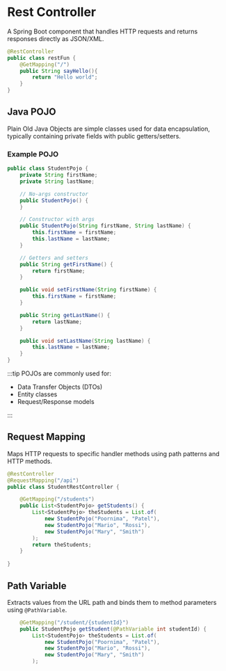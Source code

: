 # Rest Controller

A Spring Boot component that handles HTTP requests and returns responses directly as JSON/XML.

```JAVA
@RestController
public class restFun {
    @GetMapping("/")
    public String sayHello(){
        return "Hello world";
    }
}
```

## Java POJO

Plain Old Java Objects are simple classes used for data encapsulation, typically containing private fields with public getters/setters.

### Example POJO

```java
public class StudentPojo {
    private String firstName;
    private String lastName;

    // No-args constructor
    public StudentPojo() {
    }

    // Constructor with args
    public StudentPojo(String firstName, String lastName) {
        this.firstName = firstName;
        this.lastName = lastName;
    }

    // Getters and setters
    public String getFirstName() {
        return firstName;
    }

    public void setFirstName(String firstName) {
        this.firstName = firstName;
    }

    public String getLastName() {
        return lastName;
    }

    public void setLastName(String lastName) {
        this.lastName = lastName;
    }
}
```

:::tip
POJOs are commonly used for:

- Data Transfer Objects (DTOs)
- Entity classes
- Request/Response models

:::

## Request Mapping

Maps HTTP requests to specific handler methods using path patterns and HTTP methods.

```java
@RestController
@RequestMapping("/api")
public class StudentRestController {

    @GetMapping("/students")
    public List<StudentPojo> getStudents() {
        List<StudentPojo> theStudents = List.of(
            new StudentPojo("Poornima", "Patel"),
            new StudentPojo("Mario", "Rossi"),
            new StudentPojo("Mary", "Smith")
        );
        return theStudents;
    }
    
}

```

## Path Variable

Extracts values from the URL path and binds them to method parameters using `@PathVariable`.

```java
    @GetMapping("/student/{studentId}")
    public StudentPojo getStudent(@PathVariable int studentId) {
        List<StudentPojo> theStudents = List.of(
            new StudentPojo("Poornima", "Patel"),
            new StudentPojo("Mario", "Rossi"),
            new StudentPojo("Mary", "Smith")
        );
```
